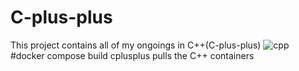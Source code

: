 # C-plus-plus
This project contains all of my ongoings in C++(C-plus-plus)
![cpp](https://user-images.githubusercontent.com/65104775/138561899-b88cef46-549d-4e51-8948-1be1a41b8122.png)
#docker compose build cplusplus pulls the C++ containers